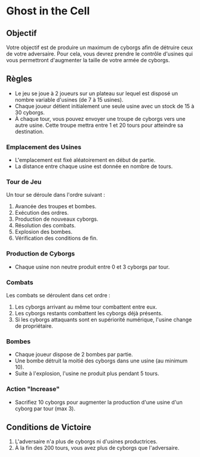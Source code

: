 # Ghost in the Cell

## Objectif
Votre objectif est de produire un maximum de cyborgs afin de détruire ceux de votre adversaire. Pour cela, vous devrez prendre le contrôle d'usines qui vous permettront d'augmenter la taille de votre armée de cyborgs.

## Règles
* Le jeu se joue à 2 joueurs sur un plateau sur lequel est disposé un nombre variable d'usines (de 7 à 15 usines).
* Chaque joueur détient initialement une seule usine avec un stock de 15 à 30 cyborgs.
* À chaque tour, vous pouvez envoyer une troupe de cyborgs vers une autre usine. Cette troupe mettra entre 1 et 20 tours pour atteindre sa destination.

### Emplacement des Usines
* L'emplacement est fixé aléatoirement en début de partie.
* La distance entre chaque usine est donnée en nombre de tours.

### Tour de Jeu
Un tour se déroule dans l'ordre suivant :
1. Avancée des troupes et bombes.
2. Exécution des ordres.
3. Production de nouveaux cyborgs.
4. Résolution des combats.
5. Explosion des bombes.
6. Vérification des conditions de fin.

### Production de Cyborgs
* Chaque usine non neutre produit entre 0 et 3 cyborgs par tour.

### Combats
Les combats se déroulent dans cet ordre :
1. Les cyborgs arrivant au même tour combattent entre eux.
2. Les cyborgs restants combattent les cyborgs déjà présents.
3. Si les cyborgs attaquants sont en supériorité numérique, l'usine change de propriétaire.

### Bombes
* Chaque joueur dispose de 2 bombes par partie.
* Une bombe détruit la moitié des cyborgs dans une usine (au minimum 10).
* Suite à l'explosion, l'usine ne produit plus pendant 5 tours.

### Action "Increase"
* Sacrifiez 10 cyborgs pour augmenter la production d'une usine d'un cyborg par tour (max 3).

## Conditions de Victoire
1. L'adversaire n'a plus de cyborgs ni d'usines productrices.
2. À la fin des 200 tours, vous avez plus de cyborgs que l'adversaire.
